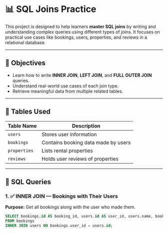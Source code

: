 # 📊 SQL Joins Practice

This project is designed to help learners **master SQL joins** by writing and understanding complex queries using different types of joins. It focuses on practical use cases like bookings, users, properties, and reviews in a relational database.

---

## 🧠 Objectives

- Learn how to write **INNER JOIN**, **LEFT JOIN**, and **FULL OUTER JOIN** queries.
- Understand real-world use cases of each join type.
- Retrieve meaningful data from multiple related tables.

---

## 📁 Tables Used

| Table Name  | Description                         |
|-------------|-------------------------------------|
| `users`     | Stores user information             |
| `bookings`  | Contains booking data made by users |
| `properties`| Lists rental properties              |
| `reviews`   | Holds user reviews of properties     |

---

## 🧩 SQL Queries

### 1. ✅ INNER JOIN — Bookings with Their Users

**Purpose:** Get all bookings along with the user who made them.

```sql
SELECT bookings.id AS booking_id, users.id AS user_id, users.name, bookings.date
FROM bookings
INNER JOIN users ON bookings.user_id = users.id;
